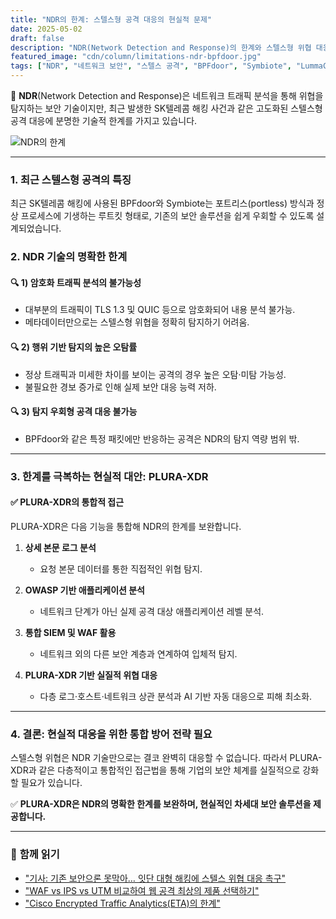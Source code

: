 ```yaml
---
title: "NDR의 한계: 스텔스형 공격 대응의 현실적 문제"
date: 2025-05-02
draft: false
description: "NDR(Network Detection and Response)의 한계와 스텔스형 위협 대응을 위한 현실적인 접근 방안을 탐구합니다."
featured_image: "cdn/column/limitations-ndr-bpfdoor.jpg"
tags: ["NDR", "네트워크 보안", "스텔스 공격", "BPFdoor", "Symbiote", "LummaC2", "암호화 트래픽", "보안 솔루션", "PLURA-XDR"]
---
```


📡 **NDR**(Network Detection and Response)은 네트워크 트래픽 분석을 통해 위협을 탐지하는 보안 기술이지만, 최근 발생한 SK텔레콤 해킹 사건과 같은 고도화된 스텔스형 공격 대응에 분명한 기술적 한계를 가지고 있습니다.

![NDR의 한계](https://blog.plura.io/cdn/column/limitations-ndr-bpfdoor.jpg)

<!--more-->

---

### 1. **최근 스텔스형 공격의 특징**

최근 SK텔레콤 해킹에 사용된 BPFdoor와 Symbiote는 포트리스(portless) 방식과 정상 프로세스에 기생하는 루트킷 형태로, 기존의 보안 솔루션을 쉽게 우회할 수 있도록 설계되었습니다.

### 2. **NDR 기술의 명확한 한계**

#### 🔍 **1) 암호화 트래픽 분석의 불가능성**

* 대부분의 트래픽이 TLS 1.3 및 QUIC 등으로 암호화되어 내용 분석 불가능.  
* 메타데이터만으로는 스텔스형 위협을 정확히 탐지하기 어려움.

#### 🔍 **2) 행위 기반 탐지의 높은 오탐률**

* 정상 트래픽과 미세한 차이를 보이는 공격의 경우 높은 오탐·미탐 가능성.  
* 불필요한 경보 증가로 인해 실제 보안 대응 능력 저하.

#### 🔍 **3) 탐지 우회형 공격 대응 불가능**

* BPFdoor와 같은 특정 패킷에만 반응하는 공격은 NDR의 탐지 역량 범위 밖.

---

### 3. **한계를 극복하는 현실적 대안: PLURA-XDR**

#### ✅ **PLURA-XDR의 통합적 접근**

PLURA-XDR은 다음 기능을 통합해 NDR의 한계를 보완합니다.

1. **상세 본문 로그 분석**  
   * 요청 본문 데이터를 통한 직접적인 위협 탐지.

2. **OWASP 기반 애플리케이션 분석**  
   * 네트워크 단계가 아닌 실제 공격 대상 애플리케이션 레벨 분석.

3. **통합 SIEM 및 WAF 활용**  
   * 네트워크 외의 다른 보안 계층과 연계하여 입체적 탐지.

4. **PLURA-XDR 기반 실질적 위협 대응**  
   * 다층 로그·호스트·네트워크 상관 분석과 AI 기반 자동 대응으로 피해 최소화.

---

### 4. **결론: 현실적 대응을 위한 통합 방어 전략 필요**

스텔스형 위협은 NDR 기술만으로는 결코 완벽히 대응할 수 없습니다. 따라서 PLURA-XDR과 같은 다층적이고 통합적인 접근법을 통해 기업의 보안 체계를 실질적으로 강화할 필요가 있습니다.

✅ **PLURA-XDR은 NDR의 명확한 한계를 보완하며, 현실적인 차세대 보안 솔루션을 제공합니다.**

---

### 📖 **함께 읽기**
* ["기사: 기존 보안으론 못막아… 잇단 대형 해킹에 스텔스 위협 대응 촉구"](https://n.news.naver.com/article/018/0006002991)
* ["WAF vs IPS vs UTM 비교하여 웹 공격 최상의 제품 선택하기"](https://blog.plura.io/ko/column/waf_ips_utm_comparison/)
* ["Cisco Encrypted Traffic Analytics(ETA)의 한계"](https://community.cisco.com/t5/security-knowledge-base/cisco-eta-feature-encrypted-traffic-analysis-at-glance/ta-p/4783197)
